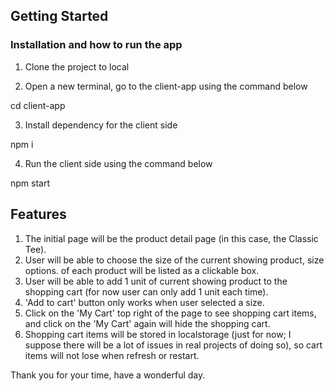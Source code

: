 <!-- GETTING STARTED -->
## Getting Started

### Installation and how to run the app

1. Clone the project to local
   
2. Open a new terminal, go to the client-app using the command below

cd client-app

3. Install dependency for the client side

npm i

4. Run the client side using the command below

npm start

## Features

1. The initial page will be the product detail page (in this case, the Classic Tee).
2. User will be able to choose the size of the current showing product, size options.
of each product will be listed as a clickable box.
3. User will be able to add 1 unit of current showing product to the shopping cart (for now 
user can only add 1 unit each time).
4. 'Add to cart' button only works when user selected a size.
5. Click on the 'My Cart' top right of the page to see shopping cart items, and click on the
'My Cart' again will hide the shopping cart.
6. Shopping cart items will be stored in localstorage (just for now; I suppose there will be a lot of issues in real projects of doing so), so cart items will not lose when refresh or restart.

Thank you for your time, have a wonderful day.
